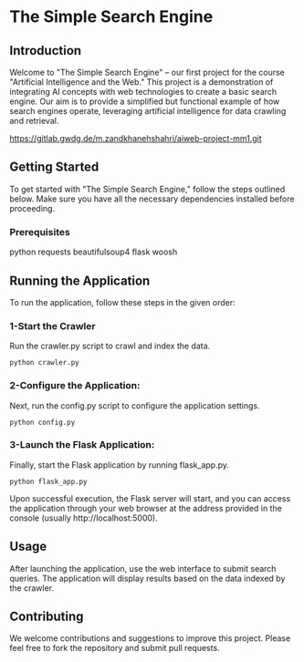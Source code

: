 # The Simple Search Engine



## Introduction

Welcome to "The Simple Search Engine" – our first project for the course "Artificial Intelligence and the Web." This project is a demonstration of integrating AI concepts with web technologies to create a basic search engine. Our aim is to provide a simplified but functional example of how search engines operate, leveraging artificial intelligence for data crawling and retrieval.

https://gitlab.gwdg.de/m.zandkhanehshahri/aiweb-project-mm1.git



## Getting Started

To get started with "The Simple Search Engine," follow the steps outlined below. Make sure you have all the necessary dependencies installed before proceeding.

### Prerequisites

python 
requests
beautifulsoup4
flask
woosh


## Running the Application

To run the application, follow these steps in the given order:

### 1-Start the Crawler

Run the crawler.py script to crawl and index the data.

```
python crawler.py

```

### 2-Configure the Application:

Next, run the config.py script to configure the application settings.

```
python config.py

```

### 3-Launch the Flask Application:

Finally, start the Flask application by running flask_app.py.

```
python flask_app.py

```


Upon successful execution, the Flask server will start, and you can access the application through your web browser at the address provided in the console (usually http://localhost:5000).


## Usage

After launching the application, use the web interface to submit search queries. The application will display results based on the data indexed by the crawler.

## Contributing
We welcome contributions and suggestions to improve this project. Please feel free to fork the repository and submit pull requests.

